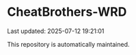 # CheatBrothers-WRD

Last updated: 2025-07-12 19:21:01

This repository is automatically maintained.
